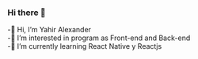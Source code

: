 ### Hi there 👋

-👋 Hi, I’m Yahir Alexander  
-👀 I’m interested in program as Front-end and Back-end    
-🌱 I’m currently learning React Native y Reactjs   



